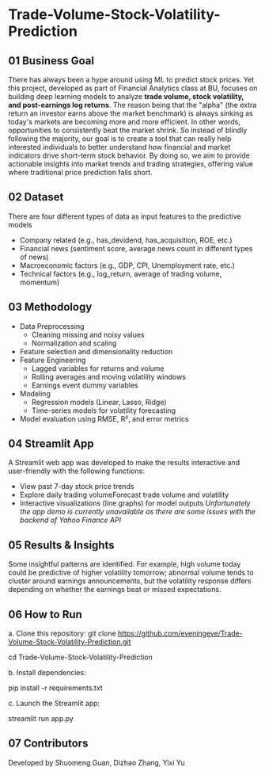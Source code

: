 # Trade-Volume-Stock-Volatility-Prediction
## 01 Business Goal

There has always been a hype around using ML to predict stock prices. Yet this project, developed as part of Financial Analytics class at BU, focuses on building deep learning models to analyze **trade volume, stock volatility, and post-earnings log returns**. The reason being that the "alpha" (the extra return an investor earns above the market benchmark) is always sinking as today's markets are becoming more and more efficient. In other words, opportunities to consistently beat the market shrink. So instead of blindly following the majority, our goal is to create a tool that can really help interested individuals to better understand how financial and market indicators drive short-term stock behavior. By doing so, we aim to provide actionable insights into market trends and trading strategies, offering value where traditional price prediction falls short.

## 02 Dataset
There are four different types of data as input features to the predictive models
* Company related (e.g., has_devidend, has_acquisition, ROE, etc.)
* Financial news (sentiment score, average news count in different types of news)
* Macroeconomic factors (e.g., GDP, CPI, Unemployment rate, etc.)
* Technical factors (e.g., log_return, average of trading volume, momentum)

## 03 Methodology

* Data Preprocessing
  * Cleaning missing and noisy values
  * Normalization and scaling
* Feature selection and dimensionality reduction
* Feature Engineering
  * Lagged variables for returns and volume
  * Rolling averages and moving volatility windows
  * Earnings event dummy variables
* Modeling
  * Regression models (Linear, Lasso, Ridge)
  * Time-series models for volatility forecasting
* Model evaluation using RMSE, R², and error metrics

## 04 Streamlit App

A Streamlit web app was developed to make the results interactive and user-friendly with the following functions:
* View past 7-day stock price trends
* Explore daily trading volumeForecast trade volume and volatility
* Interactive visualizations (line graphs) for model outputs
*Unfortunately the app demo is currently unavailable as there are some issues with the backend of Yahoo Finance API*

## 05 Results & Insights

Some insightful patterns are identified. For example, high volume today could be predictive of higher volatility tomorrow; abnormal volume tends to cluster around earnings announcements, but the volatility response differs depending on whether the earnings beat or missed expectations.

## 06 How to Run

a. Clone this repository:
git clone https://github.com/eveningeve/Trade-Volume-Stock-Volatility-Prediction.git

cd Trade-Volume-Stock-Volatility-Prediction


b. Install dependencies:

pip install -r requirements.txt


c. Launch the Streamlit app:

streamlit run app.py

## 07 Contributors
Developed by Shuomeng Guan, Dizhao Zhang, Yixi Yu 
